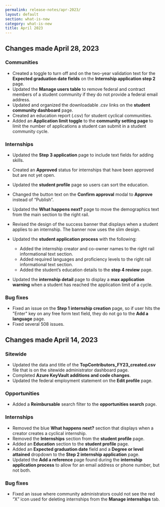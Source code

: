 ```yaml
---
permalink: release-notes/apr-2023/
layout: default
section: what-is-new
category: what-is-new
title: April 2023
---
```

## Changes made April 28, 2023
### Communities

* Created a toggle to turn off and on the two-year validation text for the **Expected graduation date fields** on the **Internship application step 2** page.
* Updated the **Manage users table** to remove federal and contract members of a student community if they do not provide a federal email address.
* Updated and organized the downloadable .csv links on the **student community dashboard** page.
* Created an education report (.csv) for student cyclical communities.
* Added an **Application limit toggle** to the **community setting page** to limit the number of applications a student can submit in a student community cycle.

### Internships

* Updated the **Step 3 application** page to include text fields for adding skills.
* Created an **Approved** status for internships that have been approved but are not yet open.
* Updated the **student profile** page so users can sort the education.
* Changed the button text on the **Confirm approval** modal to **Approve** instead of “Publish”.
* Updated the **What happens next?** page to move the demographics text from the main section to the right rail.
* Revised the design of the success banner that displays when a student applies to an internship. The banner now uses the slim design.
* Updated the **student application process** with the following:
  * Added the internship creator and co-owner names to the right rail informational text section.
  * Added required languages and proficiency levels to the right rail informational text section.
  * Added the student’s education details to the **step 4 review** page.

* Updated the **internship detail** page to display a **max application warning** when a student has reached the application limit of a cycle.  

### Bug fixes

* Fixed an issue on the **Step 1 internship creation** page, so if user hits the "Enter" key on any free form text field, they do not go to the **Add a language** page.
* Fixed several 508 issues.

## Changes made April 14, 2023 
### Sitewide 

* Updated the data and title of the **TopContributors_FY23_created.csv** file that is on the sitewide administrator dashboard page.
* Completed **Azure KeyVault additions and code changes**.
* Updated the federal employment statement on the **Edit profile** page. 

### Opportunities 

* Added a **Reimbursable** search filter to the **opportunities search** page. 

### Internships 

* Removed the blue **What happens next?** section that displays when a creator creates a cyclical internship.
* Removed the **Internships** section from the **student profile** page.
* Added an **Education** section to the **student profile** page.
* Added an **Expected graduation date** field and a **Degree or level attained** dropdown to the **Step 2 internship application** page.
* Updated the **Add a reference** page found during the **internship application process** to allow for an email address or phone number, but not both. 

### Bug fixes 

* Fixed an issue where community administrators could not see the red “X” icon used for deleting internships from the **Manage internships** tab.
